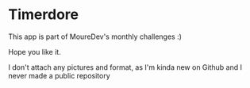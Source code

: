 # Timerdore

This app is part of MoureDev's monthly challenges :)

Hope you like it.

I don't attach any pictures and format, as I'm kinda new on Github and I never made a public repository
